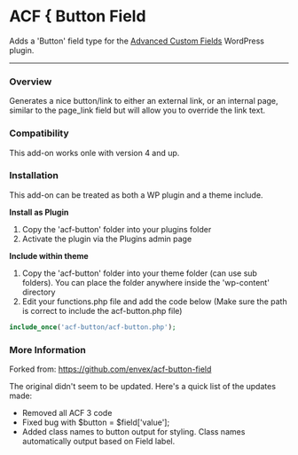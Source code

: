 # ACF { Button Field

Adds a 'Button' field type for the [Advanced Custom Fields](http://wordpress.org/extend/plugins/advanced-custom-fields/) WordPress plugin.

-----------------------

### Overview

Generates a nice button/link to either an external link, or an internal page, similar to the page_link field but will allow you to override the link text.

### Compatibility

This add-on works onle with version 4 and up.

### Installation

This add-on can be treated as both a WP plugin and a theme include.

**Install as Plugin**

1. Copy the 'acf-button' folder into your plugins folder
2. Activate the plugin via the Plugins admin page

**Include within theme**

1.	Copy the 'acf-button' folder into your theme folder (can use sub folders). You can place the folder anywhere inside the 'wp-content' directory
2.	Edit your functions.php file and add the code below (Make sure the path is correct to include the acf-button.php file)

```php
include_once('acf-button/acf-button.php');
```

### More Information

Forked from: https://github.com/envex/acf-button-field

The original didn't seem to be updated. Here's a quick list of the updates made:

* Removed all ACF 3 code
* Fixed bug with $button = $field['value'];
* Added class names to button output for styling. Class names automatically output based on Field label.
